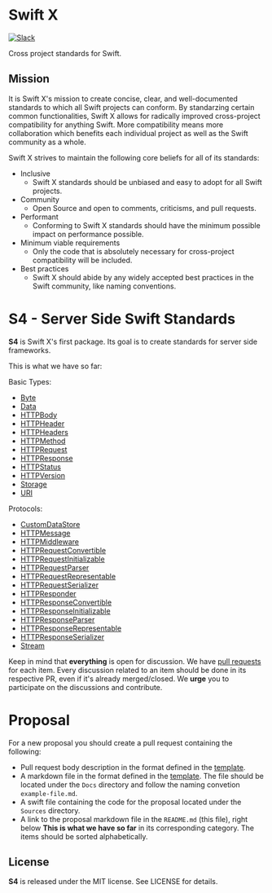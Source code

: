 # Swift X

[![Slack][slack-badge]][slack-url]

Cross project standards for Swift.

## Mission

It is Swift X's mission to create concise, clear, and well-documented standards to which all Swift projects can conform. By standarzing certain common functionalities, Swift X allows for radically improved cross-project compatibility for anything Swift. More compatibility means more collaboration which benefits each individual project as well as the Swift community as a whole.

Swift X strives to maintain the following core beliefs for all of its standards:
- Inclusive
    - Swift X standards should be unbiased and easy to adopt for all Swift projects.
- Community
    - Open Source and open to comments, criticisms, and pull requests.
- Performant
    - Conforming to Swift X standards should have the minimum possible impact on performance possible.
- Minimum viable requirements
    - Only the code that is absolutely necessary for cross-project compatibility will be included.
- Best practices
    - Swift X should abide by any widely accepted best practices in the Swift community, like naming conventions.

# S4 - Server Side Swift Standards

**S4** is Swift X's first package. Its goal is to create standards for server side frameworks.

This is what we have so far:

Basic Types:

- [Byte](Docs/byte.md)
- [Data](Docs/data.md)
- [HTTPBody](Docs/http-body.md)
- [HTTPHeader](Docs/http-header.md)
- [HTTPHeaders](Docs/http-headers.md)
- [HTTPMethod](Docs/http-method.md)
- [HTTPRequest](Docs/http-request.md)
- [HTTPResponse](Docs/http-response.md)
- [HTTPStatus](Docs/http-status.md)
- [HTTPVersion](Docs/http-version.md)
- [Storage](Docs/storage.md)
- [URI](Docs/uri.md)

Protocols:

- [CustomDataStore](Docs/custom-data-store.md)
- [HTTPMessage](Docs/http-message.md)
- [HTTPMiddleware](Docs/http-middleware.md)
- [HTTPRequestConvertible](Docs/http-request-convertible.md)
- [HTTPRequestInitializable](Docs/http-request-initializable.md)
- [HTTPRequestParser](Docs/http-request-parser.md)
- [HTTPRequestRepresentable](Docs/http-request-representable.md)
- [HTTPRequestSerializer](Docs/http-request-serializer.md)
- [HTTPResponder](Docs/http-responder.md)
- [HTTPResponseConvertible](Docs/http-response-convertible.md)
- [HTTPResponseInitializable](Docs/http-response-initializable.md)
- [HTTPResponseParser](Docs/http-response-parser.md)
- [HTTPResponseRepresentable](Docs/http-response-representable.md)
- [HTTPResponseSerializer](Docs/http-response-serializer.md)
- [Stream](Docs/stream.md)

Keep in mind that **everything** is open for discussion. We have [pull requests](https://github.com/swift-x/s4/pulls) for each item. Every discussion related to an item should be done in its respective PR, even if it's already merged/closed. We **urge** you to participate on the discussions and contribute.

# Proposal

For a new proposal you should create a pull request containing the following:

- Pull request body description in the format defined in the [template](template.md).
- A markdown file in the format defined in the [template](template.md). The file should be located under the `Docs` directory and follow the naming convetion `example-file.md`.
- A swift file containing the code for the proposal located under the `Sources` directory.
- A link to the proposal markdown file in the `README.md` (this file), right below **This is what we have so far** in its corresponding category. The items should be sorted alphabetically.

License
-------

**S4** is released under the MIT license. See LICENSE for details.

[slack-badge]: http://slack.swiftx.io/badge.svg
[slack-url]: http://slack.swiftx.io